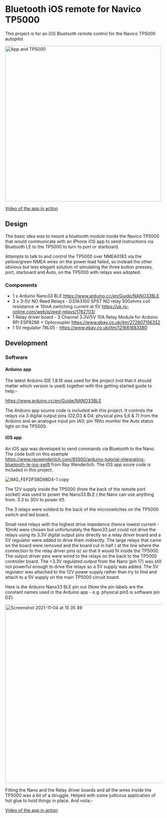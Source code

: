 # Bluetooth iOS remote for Navico TP5000

This project is for an iOS Bluetooth remote control for the Navico TP5000 autopilot

<img src="https://user-images.githubusercontent.com/463068/140337885-da3f190a-4a87-4f6d-9f18-b0aabbac31da.jpeg" alt="App and TP5000" width="500"/>

[Video of the app in action](https://youtu.be/SloeDqlF8rE)

## Design
The basic idea was to mount a bluetooth module inside the Navico TP5000 that would communicate with an iPhone iOS app to send instructions via Bluetooth LE to the TP5000 to turn to port or starboard.

Attempts to talk to and control the TP5000 over NMEA0183 via the yellow/green NMEA wires on the power lead failed, so instead the other obvious but less elegant solution of simulating the three button presses, port, starboard and Auto, on the TP5000 with relays was adopted.

### Components
- 1 x Arduino Nano33 BLE https://www.arduino.cc/en/Guide/NANO33BLE
- 3 x 3-5V NO Reed Relays -  D31A3100 SPST NO relay 500ohms coil resistance =>  10mA switching current at 5V https://uk.rs-online.com/web/p/reed-relays/1782703/
- 1 Relay driver board - 3 Channel 3.3V/5V 10A Relay Module for Arduino RPi ESP8266 + Optocoupler https://www.ebay.co.uk/itm/272607156352
- 1 5V regulator 78L05 - https://www.ebay.co.uk/itm/121681683380

## Development
### Software
#### Arduino app
The latest Arduino IDE 1.8.16 was used for the project (not that it should matter which version is used) together with this getting started guide to help:-

https://www.arduino.cc/en/Guide/NANO33BLE

The Ardiuno app source code is included wih this project. It controls the relays via 3 digital output pins (D2,D3 & D4; physical pins 5,6 & 7) from the Arduino and an analogue input pin (A0; pin 19)to monitor the Auto status light on the TP5000. 

#### iOS app
An iOS app was developed to send commands via Bluetooth to the Nano. The code built on this example https://www.raywenderlich.com/85900/arduino-tutorial-integrating-bluetooth-le-ios-swift from Ray Wenderlich. The iOS app soure code is included in this project.

![IMG_FEFDF58D98D4-1 copy](https://user-images.githubusercontent.com/463068/140384308-61348422-f51a-4e76-9f9e-912448f3bdbc.png)

The 12V supply inside the TP5000 (from the back of the remote port socket) was used to power the Nano33 BLE ( the Nano can use anything from. 3.3 to 30V to power it!).

The 3 relays were solderd to the back of the microswitches on the TP5000 switch and led board.

Small reed relays with the highest drive impedance (hence lowest current -  10mA) were chosen but unfortunately the Nano33 just could not drive the relays using its 3.3V digital output pins directly so a relay driver board and a 5V regulator were added to drive them indirectly. The large relays that came on the board were removed and the board cut in half ( at the line where the connection to the relay driver pins is) so that it would fit inside the TP5000. The output driver pins were wired to the relays on the back to the TP5000 controller board. The +3.3V regulated output from the Nano (pin 17) was still not powerful enough to drive the relays so a 5V supply was added. The 5V regulator was attached to the 12V power supply rather than try to find and attach to a 5V supply on the main TP5000 circuit board.

Here is the Arduino Nano33 BLE pin out (Note the pin labels are the constant names used in the Arduino app - e.g. physical pin5 is software pin D2).

<img width="574" alt="Screenshot 2021-11-04 at 15 35 49" src="https://user-images.githubusercontent.com/463068/140360352-0740f7b8-dcc0-4869-835b-e54d204a1956.png">

Fitting the Nano and the Relay driver boards and all the wires inside the TP5000 was a bit of a struggle. Helped with some judicous application of hot glue to hold things in place. And voila:-

[Video of the app in action](https://youtu.be/SloeDqlF8rE)


